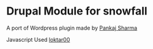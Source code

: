 Drupal Module for snowfall
===========================
A port of Wordpress plugin made by [Pankaj Sharma](https://github.com/pankajksharma/Snow-Effect-Wordpress)

Javascript Used [loktar00](https://github.com/loktar00/JQuery-Snowfall)